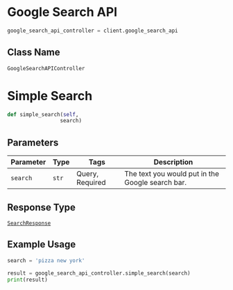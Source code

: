 # Google Search API

```python
google_search_api_controller = client.google_search_api
```

## Class Name

`GoogleSearchAPIController`


# Simple Search

```python
def simple_search(self,
                 search)
```

## Parameters

| Parameter | Type | Tags | Description |
|  --- | --- | --- | --- |
| `search` | `str` | Query, Required | The text you would put in the Google search bar. |

## Response Type

[`SearchResponse`](../../doc/models/search-response.md)

## Example Usage

```python
search = 'pizza new york'

result = google_search_api_controller.simple_search(search)
print(result)
```

